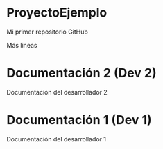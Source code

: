 # ProyectoEjemplo
Mi primer repositorio GitHub

Más lineas

# Documentación 2 (Dev 2)
Documentación del desarrollador 2
# Documentación 1 (Dev 1)
Documentación del desarrollador 1
